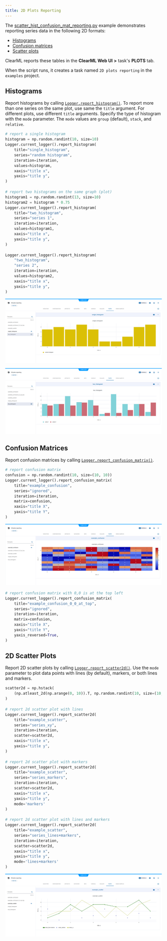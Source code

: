 ```yaml
---
title: 2D Plots Reporting
---
```


The [scatter_hist_confusion_mat_reporting.py](https://github.com/clearml/clearml/blob/master/examples/reporting/scatter_hist_confusion_mat_reporting.py) 
example demonstrates reporting series data in the following 2D formats: 
* [Histograms](#histograms)
* [Confusion matrices](#confusion-matrices)
* [Scatter plots](#2d-scatter-plots) 

ClearML reports these tables in the **ClearML Web UI** **>** task's **PLOTS** tab. 

When the script runs, it creates a task named `2D plots reporting` in the `examples` project.

## Histograms

Report histograms by calling [`Logger.report_histogram()`](../../references/sdk/logger.md#report_histogram). 
To report more than one series on the same plot, use same the `title` argument. For different plots, use different 
`title` arguments. Specify the type of histogram with the `mode` parameter. The `mode` values are `group` (default), 
`stack`, and `relative`.

```python
# report a single histogram
histogram = np.random.randint(10, size=10)
Logger.current_logger().report_histogram(
    title="single_histogram",
    series="random histogram",
    iteration=iteration,
    values=histogram,
    xaxis="title x",
    yaxis="title y",
)
    
# report two histograms on the same graph (plot)
histogram1 = np.random.randint(13, size=10)
histogram2 = histogram * 0.75
Logger.current_logger().report_histogram(
    title="two_histogram",
    series="series 1",
    iteration=iteration,
    values=histogram1,
    xaxis="title x",
    yaxis="title y",
)
    
Logger.current_logger().report_histogram(
    "two_histogram",
    "series 2",
    iteration=iteration,
    values=histogram2,
    xaxis="title x",
    yaxis="title y",
)
```

![image](../../img/examples_reporting_15.png)

![image](../../img/examples_reporting_15a.png)

## Confusion Matrices

Report confusion matrices by calling [`Logger.report_confusion_matrix()`](../../references/sdk/logger.md#report_confusion_matrix).

```python
# report confusion matrix
confusion = np.random.randint(10, size=(10, 10))
Logger.current_logger().report_confusion_matrix(
    title="example_confusion",
    series="ignored",
    iteration=iteration,
    matrix=confusion,
    xaxis="title X",
    yaxis="title Y",
)
```

![image](../../img/examples_reporting_16.png)

```python
# report confusion matrix with 0,0 is at the top left
Logger.current_logger().report_confusion_matrix(
    title="example_confusion_0_0_at_top",
    series="ignored",
    iteration=iteration,
    matrix=confusion,
    xaxis="title X",
    yaxis="title Y",
    yaxis_reversed=True,
)
```

## 2D Scatter Plots

Report 2D scatter plots by calling [`Logger.report_scatter2d()`](../../references/sdk/logger.md#report_scatter2d). 
Use the `mode` parameter to plot data points with lines (by default), markers, or both lines and markers.

```python
scatter2d = np.hstack(
    (np.atleast_2d(np.arange(0, 10)).T, np.random.randint(10, size=(10, 1)))
)
    
# report 2d scatter plot with lines
Logger.current_logger().report_scatter2d(
    title="example_scatter",
    series="series_xy",
    iteration=iteration,
    scatter=scatter2d,
    xaxis="title x",
    yaxis="title y",
)
    
# report 2d scatter plot with markers
Logger.current_logger().report_scatter2d(
    title="example_scatter",
    series="series_markers",
    iteration=iteration,
    scatter=scatter2d,
    xaxis="title x",
    yaxis="title y",
    mode='markers'
)
    
# report 2d scatter plot with lines and markers
Logger.current_logger().report_scatter2d(
    title="example_scatter",
    series="series_lines+markers",
    iteration=iteration,
    scatter=scatter2d,
    xaxis="title x",
    yaxis="title y",
    mode='lines+markers'
)
```    

![image](../../img/examples_reporting_17.png)